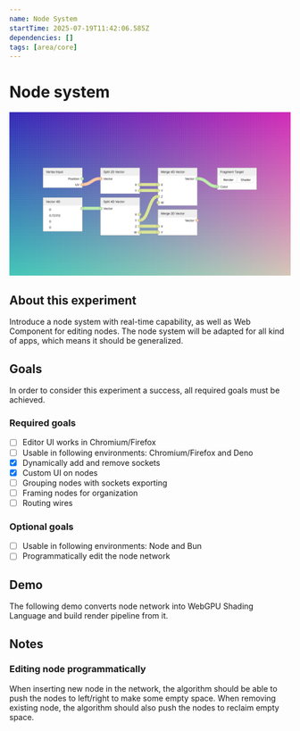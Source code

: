 ```yaml
---
name: Node System
startTime: 2025-07-19T11:42:06.585Z
dependencies: []
tags: [area/core]
---
```


# Node system
![Thumbnail](./thumb.png)

## About this experiment
Introduce a node system with real-time capability, as well as Web Component for editing nodes. The node system will be
adapted for all kind of apps, which means it should be generalized.

## Goals
In order to consider this experiment a success, all required goals must be achieved.

### Required goals
- [ ] Editor UI works in Chromium/Firefox
- [ ] Usable in following environments: Chromium/Firefox and Deno
- [x] Dynamically add and remove sockets
- [x] Custom UI on nodes
- [ ] Grouping nodes with sockets exporting
- [ ] Framing nodes for organization
- [ ] Routing wires

### Optional goals
- [ ] Usable in following environments: Node and Bun
- [ ] Programmatically edit the node network

## Demo
The following demo converts node network into WebGPU Shading Language and build render pipeline from it.

## Notes
### Editing node programmatically
When inserting new node in the network, the algorithm should be able to push the nodes to left/right to make some empty
space. When removing existing node, the algorithm should also push the nodes to reclaim empty space.